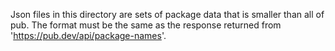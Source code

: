 Json files in this directory are sets of package data that is smaller than all of pub.
The format must be the same as the response returned from 'https://pub.dev/api/package-names'.